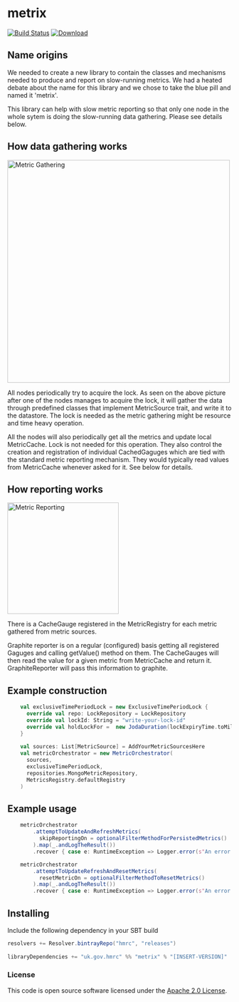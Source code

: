 
# metrix

[![Build Status](https://travis-ci.org/hmrc/metrix.svg?branch=master)](https://travis-ci.org/hmrc/metrix) [ ![Download](https://api.bintray.com/packages/hmrc/releases/metrix/images/download.svg) ](https://bintray.com/hmrc/releases/metrix/_latestVersion)

## Name origins
We needed to create a new library to contain the classes and mechanisms needed to produce and report on slow-running metrics.
We had a heated debate about the name for this library and we chose to take the blue pill and named it 'metrix'.

This library can help with slow metric reporting so that only one node in the whole sytem is doing the slow-running data gathering. Please see details below.

## How data gathering works
<img src="https://github.com/hmrc/metrix/blob/master/diagrams/metrixDataGathering.png" width="500" alt="Metric Gathering">

All nodes periodically try to acquire the lock. As seen on the above picture after one of the nodes manages to acquire the lock, it will gather the data through predefined classes that implement MetricSource trait, and write it to the datastore. The lock is needed as the metric gathering might be resource and time heavy operation.

All the nodes will also periodically get all the metrics and update local MetricCache. Lock is not needed for this operation. They also control the creation and registration of individual CachedGaguges which are tied with the standard metric reporting mechanism. They would typically read values from MetricCache whenever asked for it. See below for details.

## How reporting works

<img src="https://github.com/hmrc/metrix/blob/master/diagrams/metricReportingMechanism.png" width="250" alt="Metric Reporting">

There is a CacheGauge registered in the MetricRegistry for each metric gathered from metric sources.

Graphite reporter is on a regular (configured) basis getting all registered Gaguges and calling getValue() method on them.
The CacheGauges will then read the value for a given metric from MetricCache and return it. GraphiteReporter will pass this information to graphite.


## Example construction
``` scala
    val exclusiveTimePeriodLock = new ExclusiveTimePeriodLock {
      override val repo: LockRepository = LockRepository
      override val lockId: String = "write-your-lock-id"
      override val holdLockFor =  new JodaDuration(lockExpiryTime.toMillis)
    }
    
    val sources: List[MetricSource] = AddYourMetricSourcesHere
    val metricOrchestrator = new MetricOrchestrator(
      sources,
      exclusiveTimePeriodLock,
      repositories.MongoMetricRepository,
      MetricsRegistry.defaultRegistry
    )
```
## Example usage    
``` scala
    metricOrchestrator
        .attemptToUpdateAndRefreshMetrics(
          skipReportingOn = optionalFilterMethodForPersistedMetrics()
        ).map(_.andLogTheResult())
        .recover { case e: RuntimeException => Logger.error(s"An error occurred processing metrics: ${e.getMessage}", e) }
```      

``` scala
    metricOrchestrator
        .attemptToUpdateRefreshAndResetMetrics(
          resetMetricOn = optionalFilterMethodToResetMetrics()
        ).map(_.andLogTheResult())
        .recover { case e: RuntimeException => Logger.error(s"An error occurred processing metrics: ${e.getMessage}", e) }
```     

## Installing
 
Include the following dependency in your SBT build
 
``` scala
resolvers += Resolver.bintrayRepo("hmrc", "releases")
 
libraryDependencies += "uk.gov.hmrc" %% "metrix" % "[INSERT-VERSION]" 
```

### License

This code is open source software licensed under the [Apache 2.0 License]("http://www.apache.org/licenses/LICENSE-2.0.html").
    
